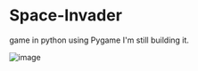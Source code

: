 # Space-Invader
game in python using Pygame
I'm still building it.




![image](https://user-images.githubusercontent.com/57362830/104236332-0a844900-545f-11eb-99ba-3dbc0b36870b.png)
